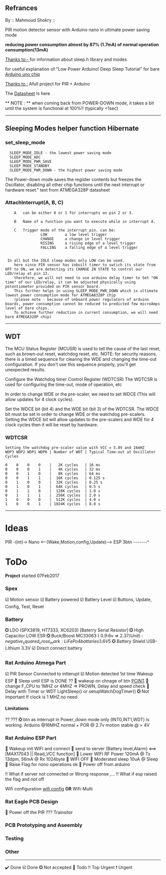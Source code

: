 
## Refrances

By :: Mahmoud Shokry :: 

PIR motion detector sensor with Arduino nano in ultimate power saving mode 

**reducing power consumption almost by 87% (1.7mA) of normal operation consumption(13mA)**

[Thanks to:- ](http://playground.arduino.cc/Learning/ArduinoSleepCode) for information about sleep.h library and modes

for useful explanation of  "Low Power Arduino! Deep Sleep Tutorial" for bare [Arduino uno chip](http://www.kevindarrah.com/download/arduino_code/LowPowerVideo.ino)

[Thanks to :](https://theelectromania.blogspot.com.eg/2016/02/pir-motion-detector-with-arduino.html) Afull project for PIR + Arduino 

The [Datasheet](http://www.atmel.com/images/atmel-8271-8-bit-avr-microcontroller-atmega48a-48pa-88a-88pa-168a-168pa-328-328p_datasheet_complete.pdf) Is here

** NOTE : ** when coming back from POWER-DOWN mode, it takes a bit until the system is functional at 100%!! (typically <1sec) 

--- 

## Sleeping Modes helper function Hibernate  

###  set_sleep_mode

```
  SLEEP_MODE_IDLE - the lowest power saving mode
  SLEEP_MODE_ADC
  SLEEP_MODE_PWR_SAVE
  SLEEP_MODE_STANDBY
  SLEEP_MODE_PWR_DOWN - the highest power saving mode
 ```
  
The Power-down mode saves the register contents but freezes the Oscillator, disabling all other chip functions 
until the next interrupt or hardware reset."  text from ATMEGA328P datasheet

### AttachInterrupt(A, B, C)

```
    A   can be either 0 or 1 for interrupts on pin 2 or 3.  
   
    B   Name of a function you want to execute while in interrupt A.
   
    C   Trigger mode of the interrupt pin. can be:
                LOW        a low level trigger
                CHANGE     a change in level trigger
                RISING     a rising edge of a level trigger
                FALLING    a falling edge of a level trigger
 
```

```
 In all but the IDLE sleep modes only LOW can be used.
    here since PIR sensor has inbuilt timer to swtich its state from OFF to ON, we are detecting its CHANGE IN STATE to control our LED/relay at pin 13. 
    therefore, we will not need to use arduino delay timer to Set "ON time" of our LED/relay, it can be adjusted physically using potentiometer provided on PIR sensor board.
    This further helps in using SLEEP_MODE_PWR_DOWN which is ultimate lowest power consumption mode for ATMEGA8328P chip  
    (please note - because of onboard power regulators of arduino boards, power consumption cannot be reduced to predicted few microAmps level of bare chips. 
    To achieve further reduction in current consumption, we will need bare ATMEGA328P chip)
```
---

## WDT

The MCU Status Register (MCUSR) is used to tell the cause of the last
reset, such as brown-out reset, watchdog reset, etc.
NOTE: for security reasons, there is a timed sequence for clearing the
WDE and changing the time-out configuration. If you don't use this
sequence properly, you'll get unexpected results.

Configure the Watchdog timer Control Register (WDTCSR)
The WDTCSR is used for configuring the time-out, mode of operation, etc

In order to change WDE or the pre-scaler, we need to set WDCE (This will
allow updates for 4 clock cycles).

Set the WDCE bit (bit 4) and the WDE bit (bit 3) of the WDTCSR.
The WDCE bit must be set in order to change WDE or the watchdog pre-scalers.
Setting the WDCE bit will allow updates to the pre-scalers and WDE for 4 clock cycles then it will be reset by hardware.

### WDTCSR 
```
Setting the watchdog pre-scaler value with VCC = 5.0V and 16mHZ
WDP3 WDP2 WDP1 WDP0 | Number of WDT | Typical Time-out at Oscillator Cycles

0    0    0    0    |   2K cycles   | 16 ms
0    0    0    1    |   4K cycles   | 32 ms
0    0    1    0    |   8K cycles   | 64 ms
0    0    1    1    |  16K cycles   | 0.125 s
0    1    0    0    |  32K cycles   | 0.25 s
0    1    0    1    |  64K cycles   | 0.5 s
0    1    1    0    |  128K cycles  | 1.0 s
0    1    1    1    |  256K cycles  | 2.0 s
1    0    0    0    |  512K cycles  | 4.0 s
1    0    0    1    | 1024K cycles  | 8.0 s
```
---
# Ideas

PIR -(int)-> Nano <--(Wake,Motion,config,Update)--> ESP
3btn -------^     


# ToDo

**Project** started 07Feb2017

### Spex
:ballot_box_with_check: Motion sensor
:ballot_box_with_check: Battery powered 
:ballot_box_with_check: Battery Level
:ballot_box_with_check: Buttons, Update, Config, Test, Reset

### Battery 

:negative_squared_cross_mark: LDO (SPX3819, HT7333, XC6203) [Baterry Serial Resistor]
:negative_squared_cross_mark: High Capacitor LOW ESR
:negative_squared_cross_mark: Buck/Boost MC33063 ( 0.9:6v => 2.37$/Unit)
:negative_squared_cross_mark: LiFePo4 battaries 3.6V 5$
:negative_squared_cross_mark: Battery Shield USB-Lithium 3.3V
:ballot_box_with_check: Direct connect battery

### Rat Arduino Atmega Part

:ballot_box_with_check:  PIR Sensor Connected to intterupt
:ballot_box_with_check: Motion detected 1st time Wakeup ESP 
:black_square_button: Sleep until ESP is DONE  ??
:black_square_button: wakeup on chnage of btn [PCINT](https://playground.arduino.cc/Main/PcInt)
:black_square_button: change F_CPU to 1MHZ or 4MHZ => PROWN, Delay and speed check
:black_square_button: Delay with Timer or WDT LightSleep() or setupWatchDogTimer() :negative_squared_cross_mark: Not important If clock is 1 MHZ no need

#### Limitations

?? ??? :negative_squared_cross_mark: btn as interrupt in Power_down mode only (INT0,INT1,WDT) is working.
Arduino @16MHZ normal + POR @ 2.7v
motion stable @ > 4V


### Rat Arduino ESP Part 

:black_square_button: Wakeup init WIFI and connect
:black_square_button: send to server (Battery level,Alarm) <==> [MAX17043 || Read_VCC function]
:black_square_button: Lower WIFI RF Power 120mA @ Tx 13dpm, 56mA @ Rx 1024byte
:black_square_button: WIFI OFF :black_square_button: Moderated sleep 10uA @ Sleep
:black_square_button: Raise Flag for nono operations ok 
:black_square_button: Power off from arduino 

:bangbang: What if server not connected or Wrong response ,...
:bangbang: What if esp raised the flag and not off

Wifi configuration [wifi config](https://github.com/tzapu/WiFiManager/blob/master/examples/AutoConnectWithFSParametersAndCustomIP/AutoConnectWithFSParametersAndCustomIP.ino) **OR** Wifi-Multi 

### Rat Eagle PCB Design

:black_square_button: 
Power off the PIR ??? Trainsitor 

### PCB Prototyping and Aseembly 

### Testing

### Other

---
:heavy_check_mark: Done
:ballot_box_with_check: Done
:negative_squared_cross_mark: Not accepted
:black_square_button: Todo
:bangbang: Top Urgent
:heavy_exclamation_mark: Urgent